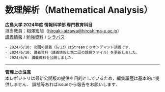 # 数理解析（Mathematical Analysis）
**広島大学 2024年度 情報科学部 専門教育科目**  
担当教員：相澤宏旭（hiroaki-aizawa@hiroshima-u.ac.jp）  
[講義情報](info.md) / [勉強資料](advanced_materials.md) / [シラバス](https://momiji.hiroshima-u.ac.jp/syllabusHtml/2024_15_KA131001.html)

````{card} 連絡事項・更新事項
- 2024/6/10: 次回の講義（6/13）はStreamでのオンデマンド講義です．
- 2024/6/10: 講義資料（講義情報と第二回の課題ファイル）を更新しました．
- 2024/6/6: 講義資料を公開しました．
````

---
**管理上の注意**  
本レポジトリは最新公開版の提供を目的としているため，編集履歴は基本的に提供しません．
誤植等あればissueから報告をお願いします．